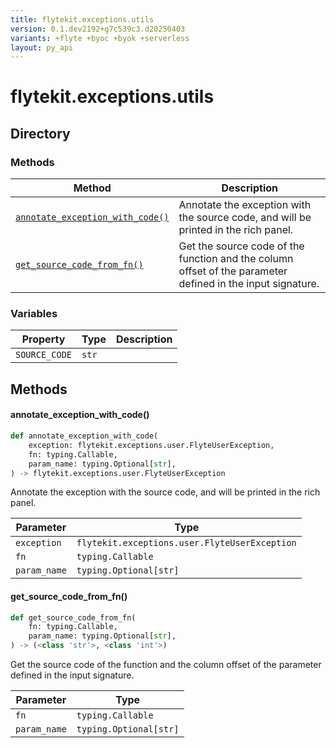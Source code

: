 ```yaml
---
title: flytekit.exceptions.utils
version: 0.1.dev2192+g7c539c3.d20250403
variants: +flyte +byoc +byok +serverless
layout: py_api
---
```


# flytekit.exceptions.utils

## Directory

### Methods

| Method | Description |
|-|-|
| [`annotate_exception_with_code()`](#annotate_exception_with_code) | Annotate the exception with the source code, and will be printed in the rich panel. |
| [`get_source_code_from_fn()`](#get_source_code_from_fn) | Get the source code of the function and the column offset of the parameter defined in the input signature. |


### Variables

| Property | Type | Description |
|-|-|-|
| `SOURCE_CODE` | `str` |  |

## Methods

#### annotate_exception_with_code()

```python
def annotate_exception_with_code(
    exception: flytekit.exceptions.user.FlyteUserException,
    fn: typing.Callable,
    param_name: typing.Optional[str],
) -> flytekit.exceptions.user.FlyteUserException
```
Annotate the exception with the source code, and will be printed in the rich panel.


| Parameter | Type |
|-|-|
| `exception` | `flytekit.exceptions.user.FlyteUserException` |
| `fn` | `typing.Callable` |
| `param_name` | `typing.Optional[str]` |

#### get_source_code_from_fn()

```python
def get_source_code_from_fn(
    fn: typing.Callable,
    param_name: typing.Optional[str],
) -> (<class 'str'>, <class 'int'>)
```
Get the source code of the function and the column offset of the parameter defined in the input signature.


| Parameter | Type |
|-|-|
| `fn` | `typing.Callable` |
| `param_name` | `typing.Optional[str]` |

